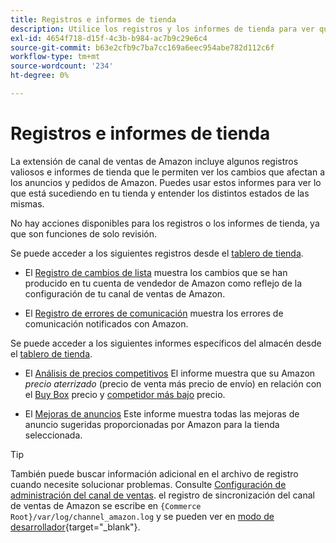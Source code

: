 ```yaml
---
title: Registros e informes de tienda
description: Utilice los registros y los informes de tienda para ver qué está sucediendo en su tienda Adobe Commerce o de Magento Open Source y en sus anuncios de Amazon Marketplace.
exl-id: 4654f718-d15f-4c3b-b984-ac7b9c29e6c4
source-git-commit: b63e2cfb9c7ba7cc169a6eec954abe782d112c6f
workflow-type: tm+mt
source-wordcount: '234'
ht-degree: 0%

---
```


# Registros e informes de tienda

La extensión de canal de ventas de Amazon incluye algunos registros valiosos e informes de tienda que le permiten ver los cambios que afectan a los anuncios y pedidos de Amazon. Puedes usar estos informes para ver lo que está sucediendo en tu tienda y entender los distintos estados de las mismas.

No hay acciones disponibles para los registros o los informes de tienda, ya que son funciones de solo revisión.

Se puede acceder a los siguientes registros desde el [tablero de tienda](./amazon-store-dashboard.md).

- El [Registro de cambios de lista](./listing-changes-log.md) muestra los cambios que se han producido en tu cuenta de vendedor de Amazon como reflejo de la configuración de tu canal de ventas de Amazon.

- El [Registro de errores de comunicación](./communication-errors-log.md) muestra los errores de comunicación notificados con Amazon.

Se puede acceder a los siguientes informes específicos del almacén desde el [tablero de tienda](./amazon-store-dashboard.md).

- El [Análisis de precios competitivos](./competitive-price-analysis.md) El informe muestra que su Amazon _precio aterrizado_ (precio de venta más precio de envío) en relación con el [Buy Box](./buy-box-competitor-pricing.md) precio y [competidor más bajo](./lowest-competitor-pricing.md) precio.

- El [Mejoras de anuncios](./listing-improvements.md) Este informe muestra todas las mejoras de anuncio sugeridas proporcionadas por Amazon para la tienda seleccionada.

>[!TIP]
>
>También puede buscar información adicional en el archivo de registro cuando necesite solucionar problemas. Consulte [Configuración de administración del canal de ventas](./sales-channel-settings.md). el registro de sincronización del canal de ventas de Amazon se escribe en `{Commerce Root}/var/log/channel_amazon.log` y se pueden ver en [modo de desarrollador](https://docs.magento.com/user-guide/magento/installation-modes.html){target="_blank"}.
